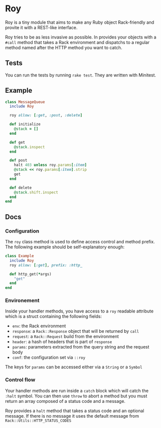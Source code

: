 Roy
===

Roy is a tiny module that aims to make any Ruby object Rack-friendly and provite
it with a REST-like interface.

Roy tries to be as less invasive as possible. In provides your objects with a
`#call` method that takes a Rack environment and dispatchs to a regular method
named after the HTTP method you want to catch.

## Tests

You can run the tests by running `rake test`. They are written with Minitest.

## Example

``` ruby
class MessageQueue
  include Roy

  roy allow: [:get, :post, :delete]

  def initialize
    @stack = []
  end

  def get
    @stack.inspect
  end

  def post
    halt 403 unless roy.params[:item]
    @stack << roy.params[:item].strip
    get
  end

  def delete
    @stack.shift.inspect
  end
end
```

## Docs

### Configuration

The `roy` class method is used to define access control and method prefix. The
following example should be self-explanatory enough:

``` ruby
class Example
  include Roy
  roy allow: [:get], prefix: :http_

  def http_get(*args)
    "get"
  end
end
```

### Environement

Inside your handler methods, you have access to a `roy` readable attribute which
is a struct containing the following fields:

* `env`: the Rack environment
* `response`: a `Rack::Response` object that will be returned by `call`
* `request`: a `Rack::Request` build from the environment
* `header`: a hash of headers that is part of `response`
* `params`: parameters extracted from the query string and the request body
* `conf`: the configuration set via `::roy`

The keys for `params` can be accessed either via a `String` or a `Symbol`

### Control flow

Your handler methods are run inside a `catch` block which will catch the `:halt`
symbol. You can then use `throw` to abort a method but you must return an array
composed of a status code and a message.

Roy provides a `halt` method that takes a status code and an optional message.
If there is no message it uses the default message from
`Rack::Utils::HTTP_STATUS_CODES`
